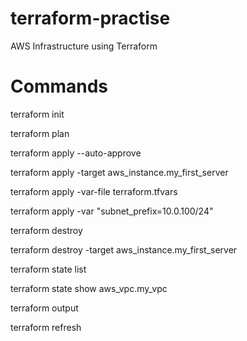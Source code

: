 # terraform-practise
AWS Infrastructure using Terraform

# Commands
terraform init

terraform plan

terraform apply --auto-approve

terraform apply -target aws_instance.my_first_server

terraform apply -var-file terraform.tfvars

terraform apply -var "subnet_prefix=10.0.100/24"


terraform destroy

terraform destroy -target aws_instance.my_first_server


terraform state list

terraform state show aws_vpc.my_vpc

terraform output

terraform refresh
